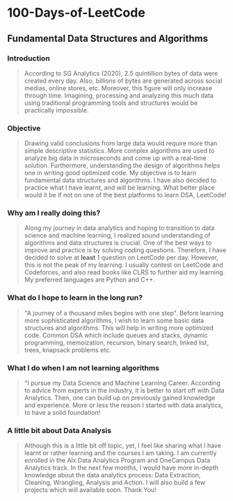 # 100-Days-of-LeetCode
## Fundamental Data Structures and Algorithms

### Introduction

> According to SG Analytics (2020), 2.5 quintillion bytes of data were created every day. Also, billions of bytes are generated across social medias, online stores, etc. Moreover, this figure will only increase through time. Imagining, processing and analyzing this much data using traditional programming tools and structures would be practically impossible.
> 
### Objective

> Drawing valid conclusions from large data would require more than simple descriptive statistics. More complex algorithms are used to analyze big data in microseconds and come up with a real-time solution. Furthermore, understanding the design of algorithms helps one in writing good optimized code. My objective is to learn fundamental data structures and algorithms. I have also decided to practice what I have learnt, and will be learning. What better place would it be if not on one of the best platforms to learn DSA, LeetCode! 
>
### Why am I really doing this?

> Along my journey in data analytics and hoping to transition to data science and machine learning, I realized sound understanding of algorithms and data structures is crucial. One of the best ways to improve and practice is by solving coding questions. Therefore, I have decided to solve at **least** 1 question on LeetCode per day. However, this is not the peak of my learning. I usually contest on LeetCode and Codeforces, and also read books like CLRS to further aid my learning. My preferred languages are Python and C++.
>
### What do I hope to learn in the long run?

> "A journey of a thousand miles begins with one step". Before learning more sophisticated algorithms, I wish to learn some basic data structures and algorithms. This will help in writing more optimized code. Common DSA which include queues and stacks, dynamic programming, memoization, recursion, binary search, linked list, trees, knapsack problems etc. 
>
### What I do when I am not learning algorithms  

> "I pursue my Data Science and Machine Learning Career. According to advice from experts in the industry, it is better to start off with Data Analytics. Then, one can build up on previously gained knowledge and experience. More or less the reason I started with data analytics, to have a solid foundation!
>
### A little bit about Data Analysis

> Although this is a little bit off topic, yet, I feel like sharing what I have learnt or rather learning and the courses I am taking. I am currently enrolled in the Alx Data Analytics Program and OneCampus Data Analytics track. In the next few months, I would have more in-depth knowledge about the data analytics process: Data Extraction, Cleaning, Wrangling, Analysis and Action. I will also build a few projects which will available soon. Thank You!
